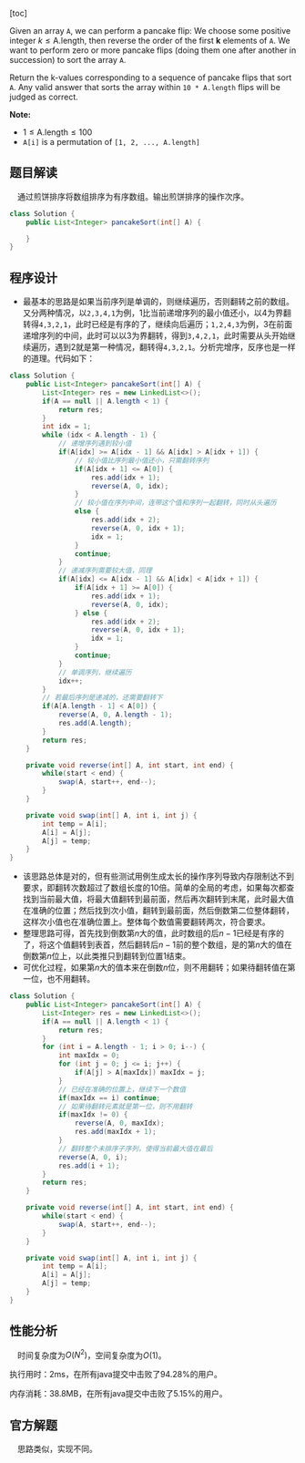 [toc]

Given an array `A`, we can perform a pancake flip: We choose some positive integer $k \le \text{A.length}$, then reverse the order of the first **k** elements of `A`.  We want to perform zero or more pancake flips (doing them one after another in succession) to sort the array `A`.

Return the k-values corresponding to a sequence of pancake flips that sort `A`.  Any valid answer that sorts the array within `10 * A.length` flips will be judged as correct.



**Note:**

* $1 \le \text{A.length} \le 100$
* `A[i]` is a permutation of `[1, 2, ..., A.length]`



## 题目解读

&emsp;通过煎饼排序将数组排序为有序数组。输出煎饼排序的操作次序。

```java
class Solution {
    public List<Integer> pancakeSort(int[] A) {

    }
}
```

## 程序设计

* 最基本的思路是如果当前序列是单调的，则继续遍历，否则翻转之前的数组。又分两种情况，以`2,3,4,1`为例，1比当前递增序列的最小值还小，以4为界翻转得`4,3,2,1`，此时已经是有序的了，继续向后遍历；`1,2,4,3`为例，3在前面递增序列的中间，此时可以以3为界翻转，得到`3,4,2,1`，此时需要从头开始继续遍历，遇到2就是第一种情况，翻转得`4,3,2,1`。分析完增序，反序也是一样的道理。代码如下：

```java
class Solution {
    public List<Integer> pancakeSort(int[] A) {
        List<Integer> res = new LinkedList<>();
        if(A == null || A.length < 1) {
            return res;
        }
        int idx = 1;
        while (idx < A.length - 1) {
            // 递增序列遇到较小值
            if(A[idx] >= A[idx - 1] && A[idx] > A[idx + 1]) {
                // 较小值比序列最小值还小，只需翻转序列
                if(A[idx + 1] <= A[0]) {
                    res.add(idx + 1);
                    reverse(A, 0, idx);
                } 
                // 较小值在序列中间，连带这个值和序列一起翻转，同时从头遍历
                else {
                    res.add(idx + 2);
                    reverse(A, 0, idx + 1);
                    idx = 1;
                }
                continue;
            }
            // 递减序列需要较大值，同理
            if(A[idx] <= A[idx - 1] && A[idx] < A[idx + 1]) {
                if(A[idx + 1] >= A[0]) {
                    res.add(idx + 1);
                    reverse(A, 0, idx);
                } else {
                    res.add(idx + 2);
                    reverse(A, 0, idx + 1);
                    idx = 1;
                }
                continue;
            }
            // 单调序列，继续遍历
            idx++;
        }
        // 若最后序列是递减的，还需要翻转下
        if(A[A.length - 1] < A[0]) {
            reverse(A, 0, A.length - 1);
            res.add(A.length);
        }
        return res;
    }

    private void reverse(int[] A, int start, int end) {
        while(start < end) {
            swap(A, start++, end--);
        }
    }

    private void swap(int[] A, int i, int j) {
        int temp = A[i];
        A[i] = A[j];
        A[j] = temp;
    }
}
```

* 该思路总体是对的，但有些测试用例生成太长的操作序列导致内存限制达不到要求，即翻转次数超过了数组长度的10倍。简单的全局的考虑，如果每次都查找到当前最大值，将最大值翻转到最前面，然后再次翻转到末尾，此时最大值在准确的位置；然后找到次小值，翻转到最前面，然后倒数第二位整体翻转，这样次小值也在准确位置上。整体每个数值需要翻转两次，符合要求。
* 整理思路可得，首先找到倒数第$n$大的值，此时数组的后$n - 1$已经是有序的了，将这个值翻转到表首，然后翻转后$n - 1$前的整个数组，是的第$n$大的值在倒数第$n$位上，以此类推只到翻转到位置1结束。
* 可优化过程，如果第$n$大的值本来在倒数$n$位，则不用翻转；如果待翻转值在第一位，也不用翻转。

```java
class Solution {
    public List<Integer> pancakeSort(int[] A) {
        List<Integer> res = new LinkedList<>();
        if(A == null || A.length < 1) {
            return res;
        }
        for (int i = A.length - 1; i > 0; i--) {
            int maxIdx = 0;
            for (int j = 0; j <= i; j++) {
                if(A[j] > A[maxIdx]) maxIdx = j;
            }
            // 已经在准确的位置上，继续下一个数值
            if(maxIdx == i) continue;
            // 如果待翻转元素就是第一位，则不用翻转
            if(maxIdx != 0) {
                reverse(A, 0, maxIdx);
                res.add(maxIdx + 1);
            }
            // 翻转整个未排序子序列，使得当前最大值在最后
            reverse(A, 0, i);
            res.add(i + 1);
        }
        return res;
    }

    private void reverse(int[] A, int start, int end) {
        while(start < end) {
            swap(A, start++, end--);
        }
    }

    private void swap(int[] A, int i, int j) {
        int temp = A[i];
        A[i] = A[j];
        A[j] = temp;
    }
}
```

## 性能分析

&emsp;时间复杂度为$O(N^2)$，空间复杂度为$O(1)$。

执行用时：2ms，在所有java提交中击败了94.28%的用户。

内存消耗：38.8MB，在所有java提交中击败了5.15%的用户。

## 官方解题

&emsp;思路类似，实现不同。